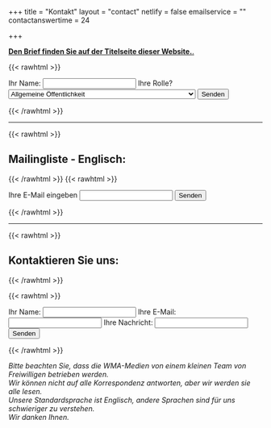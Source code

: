 +++
title = "Kontakt"
layout = "contact"
netlify = false
emailservice = ""
contactanswertime = 24

+++

[**Den Brief finden Sie auf der Titelseite dieser Website.**.](https://worlddoctorsalliance.com/de/)

{{< rawhtml >}}<form id="ajaxForm"
  action="https://getform.io/f/72e0967f-e3ae-46a6-9c11-5da244f57f67"
  method="POST">
  <label>Ihr Name:</label>
  <input type="text" name="name" required/>
    <label>Ihre Rolle? <select name="role[]" >
      <option value="General public">Allgemeine Öffentlichkeit</option>
      <option value="Doctors nurses scientists dentists">Ärzte, Krankenschwestern, Wissenschaftler, Zahnärzte etc.</option>
      <option value="Holistic health practitioners">Ganzheitliche Heilpraktiker</option>
    </select></label>
  <button class="button">Senden</button>

  <p id="my-form-status"></p>

</form>{{< /rawhtml >}}

------

{{< rawhtml >}}

<h2>Mailingliste - Englisch: </h2>

{{< /rawhtml >}}
{{< rawhtml >}}

<form
  action="https://buttondown.email/api/emails/embed-subscribe/wda"
  method="post"
  target="popupwindow"
  onsubmit="window.open('https://buttondown.email/wda', 'popupwindow')"
  class="embeddable-buttondown-form">
  <label for="bd-email">Ihre E-Mail eingeben</label>
  <input type="email" name="email" id="bd-email"></input>
  <input type="hidden" value="1" name="embed"></input>
  <input type="submit" value="Senden"></input>
</form>{{< /rawhtml >}}



------

{{< rawhtml >}}

<h2>Kontaktieren Sie uns:</h2>

{{< /rawhtml >}}

{{< rawhtml >}}<form id="ajaxForm"
  action="https://getform.io/f/a2d75ba7-916c-406f-9b21-9567ecd325b6"
  method="POST">
  <label>Ihr Name:</label>
  <input type="text" name="name" required/>
  <label>Ihre E-Mail:</label>
  <input type="email" name="email" required>
  <label>Ihre Nachricht:</label>
  <input type="textarea" name="message" required>
  <button class="button">Senden</button>

  <p id="my-form-status"></p>

</form>{{< /rawhtml >}}

*Bitte beachten Sie, dass die WMA-Medien von einem kleinen Team von Freiwilligen betrieben werden.  
Wir können nicht auf alle Korrespondenz antworten, aber wir werden sie alle lesen.  
Unsere Standardsprache ist Englisch, andere Sprachen sind für uns schwieriger zu verstehen.  
Wir danken Ihnen.*   

<!-- Getform: Place this script at the end of the body tag -->

<script>


```
$("#ajaxForm").submit(function(e){
  e.preventDefault();
  var action = $(this).attr("action");
  $.ajax({
    type: "POST",
    url: action,
    crossDomain: true,
    data: new FormData(this),
    dataType: "json",
    contentType: "multipart/form-data",
    processData: false,
    contentType: false,
    headers: {
      "Accept": "application/json"
    }
  }).done(function() {
     $('.success').addClass('is-active');
  }).fail(function() {
     alert('An error occurred please try again later.')
  });
});
```

</script>